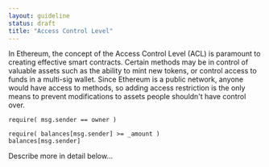 ```yaml
---
layout: guideline
status: draft
title: "Access Control Level"
---
```


In Ethereum, the concept of the Access Control Level (ACL) is paramount to creating effective smart contracts.
Certain methods may be in control of valuable assets such as the ability to mint new tokens,
or control access to funds in a multi-sig wallet.
Since Ethereum is a public network, anyone would have access to methods, so adding access restriction
is the only means to prevent modifications to assets people shouldn't have control over.

```
require( msg.sender == owner )
```

```
require( balances[msg.sender] >= _amount )
balances[msg.sender] 
```

Describe more in detail below...
